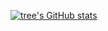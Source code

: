[![tree's GitHub stats](https://github-readme-stats.vercel.app/api?username=yj666&hide=contribs,prs&show_icons=true&theme=radical)](https://github.com/anuraghazra/github-readme-stats)
